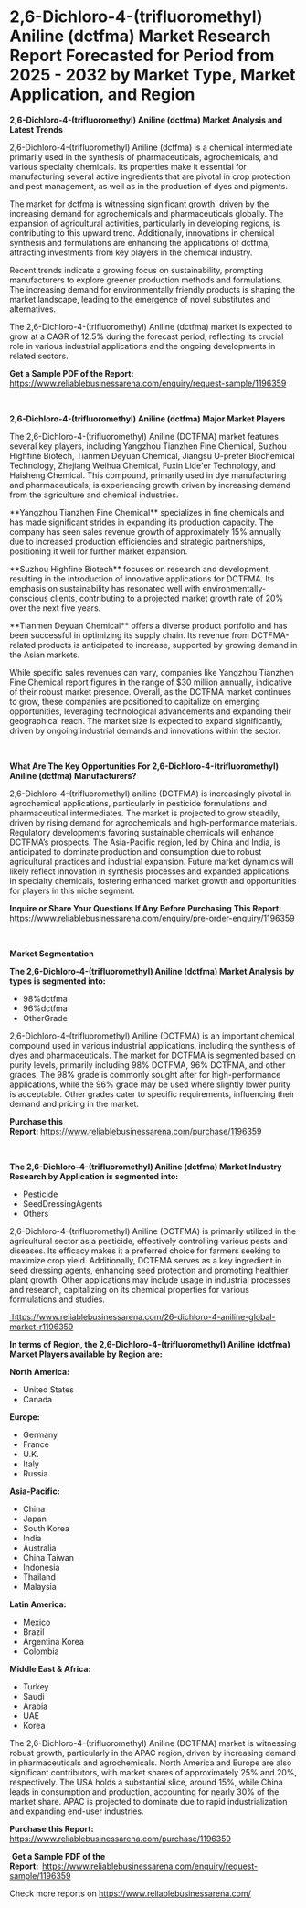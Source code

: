 <p><h1>2,6-Dichloro-4-(trifluoromethyl) Aniline (dctfma) Market Research Report Forecasted for Period from 2025 -  2032 by Market Type, Market Application, and Region</h1></p><p><strong>2,6-Dichloro-4-(trifluoromethyl) Aniline (dctfma) Market Analysis and Latest Trends</strong></p>
<p><p>2,6-Dichloro-4-(trifluoromethyl) Aniline (dctfma) is a chemical intermediate primarily used in the synthesis of pharmaceuticals, agrochemicals, and various specialty chemicals. Its properties make it essential for manufacturing several active ingredients that are pivotal in crop protection and pest management, as well as in the production of dyes and pigments. </p><p>The market for dctfma is witnessing significant growth, driven by the increasing demand for agrochemicals and pharmaceuticals globally. The expansion of agricultural activities, particularly in developing regions, is contributing to this upward trend. Additionally, innovations in chemical synthesis and formulations are enhancing the applications of dctfma, attracting investments from key players in the chemical industry. </p><p>Recent trends indicate a growing focus on sustainability, prompting manufacturers to explore greener production methods and formulations. The increasing demand for environmentally friendly products is shaping the market landscape, leading to the emergence of novel substitutes and alternatives. </p><p>The 2,6-Dichloro-4-(trifluoromethyl) Aniline (dctfma) market is expected to grow at a CAGR of 12.5% during the forecast period, reflecting its crucial role in various industrial applications and the ongoing developments in related sectors.</p></p>
<p><strong>Get a Sample PDF of the Report:&nbsp;</strong> <a href="https://www.reliablebusinessarena.com/enquiry/request-sample/1196359?utm_campaign=3504&utm_medium=2&utm_source=Github&utm_content=ia&utm_term=22032025&utm_id=26-dichloro-4-trifluoromethyl-aniline-dctfma">https://www.reliablebusinessarena.com/enquiry/request-sample/1196359</a></p>
<p>&nbsp;</p>
<p><strong>2,6-Dichloro-4-(trifluoromethyl) Aniline (dctfma) Major Market Players</strong></p>
<p><p>The 2,6-Dichloro-4-(trifluoromethyl) Aniline (DCTFMA) market features several key players, including Yangzhou Tianzhen Fine Chemical, Suzhou Highfine Biotech, Tianmen Deyuan Chemical, Jiangsu U-prefer Biochemical Technology, Zhejiang Weihua Chemical, Fuxin Lide'er Technology, and Haisheng Chemical. This compound, primarily used in dye manufacturing and pharmaceuticals, is experiencing growth driven by increasing demand from the agriculture and chemical industries.</p><p>**Yangzhou Tianzhen Fine Chemical** specializes in fine chemicals and has made significant strides in expanding its production capacity. The company has seen sales revenue growth of approximately 15% annually due to increased production efficiencies and strategic partnerships, positioning it well for further market expansion.</p><p>**Suzhou Highfine Biotech** focuses on research and development, resulting in the introduction of innovative applications for DCTFMA. Its emphasis on sustainability has resonated well with environmentally-conscious clients, contributing to a projected market growth rate of 20% over the next five years.</p><p>**Tianmen Deyuan Chemical** offers a diverse product portfolio and has been successful in optimizing its supply chain. Its revenue from DCTFMA-related products is anticipated to increase, supported by growing demand in the Asian markets.</p><p>While specific sales revenues can vary, companies like Yangzhou Tianzhen Fine Chemical report figures in the range of $30 million annually, indicative of their robust market presence. Overall, as the DCTFMA market continues to grow, these companies are positioned to capitalize on emerging opportunities, leveraging technological advancements and expanding their geographical reach. The market size is expected to expand significantly, driven by ongoing industrial demands and innovations within the sector.</p></p>
<p>&nbsp;</p>
<p><strong>What Are The Key Opportunities For 2,6-Dichloro-4-(trifluoromethyl) Aniline (dctfma) Manufacturers?</strong></p>
<p><p>2,6-Dichloro-4-(trifluoromethyl) aniline (DCTFMA) is increasingly pivotal in agrochemical applications, particularly in pesticide formulations and pharmaceutical intermediates. The market is projected to grow steadily, driven by rising demand for agrochemicals and high-performance materials. Regulatory developments favoring sustainable chemicals will enhance DCTFMA’s prospects. The Asia-Pacific region, led by China and India, is anticipated to dominate production and consumption due to robust agricultural practices and industrial expansion. Future market dynamics will likely reflect innovation in synthesis processes and expanded applications in specialty chemicals, fostering enhanced market growth and opportunities for players in this niche segment.</p></p>
<p><strong>Inquire or Share Your Questions If Any Before Purchasing This Report:</strong> <a href="https://www.reliablebusinessarena.com/enquiry/pre-order-enquiry/1196359?utm_campaign=3504&utm_medium=2&utm_source=Github&utm_content=ia&utm_term=22032025&utm_id=26-dichloro-4-trifluoromethyl-aniline-dctfma">https://www.reliablebusinessarena.com/enquiry/pre-order-enquiry/1196359</a></p>
<p>&nbsp;</p>
<p><strong>Market Segmentation</strong></p>
<p><strong>The 2,6-Dichloro-4-(trifluoromethyl) Aniline (dctfma) Market Analysis by types is segmented into:</strong></p>
<p><ul><li>98%dctfma</li><li>96%dctfma</li><li>OtherGrade</li></ul></p>
<p><p>2,6-Dichloro-4-(trifluoromethyl) Aniline (DCTFMA) is an important chemical compound used in various industrial applications, including the synthesis of dyes and pharmaceuticals. The market for DCTFMA is segmented based on purity levels, primarily including 98% DCTFMA, 96% DCTFMA, and other grades. The 98% grade is commonly sought after for high-performance applications, while the 96% grade may be used where slightly lower purity is acceptable. Other grades cater to specific requirements, influencing their demand and pricing in the market.</p></p>
<p><strong>Purchase this Report:&nbsp;</strong><a href="https://www.reliablebusinessarena.com/purchase/1196359?utm_campaign=3504&utm_medium=2&utm_source=Github&utm_content=ia&utm_term=22032025&utm_id=26-dichloro-4-trifluoromethyl-aniline-dctfma">https://www.reliablebusinessarena.com/purchase/1196359</a></p>
<p>&nbsp;</p>
<p><strong>The 2,6-Dichloro-4-(trifluoromethyl) Aniline (dctfma) Market Industry Research by Application is segmented into:</strong></p>
<p><ul><li>Pesticide</li><li>SeedDressingAgents</li><li>Others</li></ul></p>
<p><p>2,6-Dichloro-4-(trifluoromethyl) Aniline (DCTFMA) is primarily utilized in the agricultural sector as a pesticide, effectively controlling various pests and diseases. Its efficacy makes it a preferred choice for farmers seeking to maximize crop yield. Additionally, DCTFMA serves as a key ingredient in seed dressing agents, enhancing seed protection and promoting healthier plant growth. Other applications may include usage in industrial processes and research, capitalizing on its chemical properties for various formulations and studies.</p></p>
<p><a href="https://www.reliablebusinessarena.com/26-dichloro-4-aniline-global-market-r1196359?utm_campaign=3504&utm_medium=2&utm_source=Github&utm_content=ia&utm_term=22032025&utm_id=26-dichloro-4-trifluoromethyl-aniline-dctfma">&nbsp;https://www.reliablebusinessarena.com/26-dichloro-4-aniline-global-market-r1196359</a></p>
<p><strong>In terms of Region, the 2,6-Dichloro-4-(trifluoromethyl) Aniline (dctfma) Market Players available by Region are:</strong></p>
<p>
    <p> <strong> North America: </strong>
        <ul>
            <li>United States</li>
            <li>Canada</li>
        </ul>
        </p> 
    <p> <strong> Europe: </strong>
        <ul>
            <li>Germany</li>
            <li>France</li>
            <li>U.K.</li>
            <li>Italy</li>
            <li>Russia</li>
        </ul>
        </p> 
    <p> <strong> Asia-Pacific: </strong>
        <ul>
            <li>China</li>
            <li>Japan</li>
            <li>South Korea</li>
            <li>India</li>
            <li>Australia</li>
            <li>China Taiwan</li>
            <li>Indonesia</li>
            <li>Thailand</li>
            <li>Malaysia</li>
        </ul>
        </p> 
    <p> <strong> Latin America: </strong>
        <ul>
            <li>Mexico</li>
            <li>Brazil</li>
            <li>Argentina Korea</li>
            <li>Colombia</li>
        </ul>
        </p> 
    <p> <strong> Middle East & Africa: </strong>
        <ul>
            <li>Turkey</li>
            <li>Saudi</li>
            <li>Arabia</li>
            <li>UAE</li>
            <li>Korea</li>
        </ul>
    </p>
    </p>
<p><p>The 2,6-Dichloro-4-(trifluoromethyl) Aniline (DCTFMA) market is witnessing robust growth, particularly in the APAC region, driven by increasing demand in pharmaceuticals and agrochemicals. North America and Europe are also significant contributors, with market shares of approximately 25% and 20%, respectively. The USA holds a substantial slice, around 15%, while China leads in consumption and production, accounting for nearly 30% of the market share. APAC is projected to dominate due to rapid industrialization and expanding end-user industries.</p></p>
<p><strong>Purchase this Report: </strong><a href="https://www.reliablebusinessarena.com/purchase/1196359?utm_campaign=3504&utm_medium=2&utm_source=Github&utm_content=ia&utm_term=22032025&utm_id=26-dichloro-4-trifluoromethyl-aniline-dctfma">https://www.reliablebusinessarena.com/purchase/1196359</a></p>
<p>&nbsp;<strong>Get a Sample PDF of the Report:&nbsp;&nbsp;</strong><a href="https://www.reliablebusinessarena.com/enquiry/request-sample/1196359?utm_campaign=3504&utm_medium=2&utm_source=Github&utm_content=ia&utm_term=22032025&utm_id=26-dichloro-4-trifluoromethyl-aniline-dctfma">https://www.reliablebusinessarena.com/enquiry/request-sample/1196359</a></p>
<p><strong></strong></p>
<p>Check more reports on <a href="https://www.reliablebusinessarena.com/?utm_campaign=3504&utm_medium=2&utm_source=Github&utm_content=ia&utm_term=22032025&utm_id=26-dichloro-4-trifluoromethyl-aniline-dctfma">https://www.reliablebusinessarena.com/</a></p>